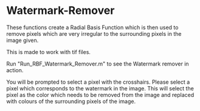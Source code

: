 # Watermark-Remover

These functions create a Radial Basis Function which is then used to remove pixels which are very irregular to the surrounding pixels in the image given.

This is made to work with tif files.

Run "Run_RBF_Watermark_Remover.m" to see the Watermark remover in action.

You will be prompted to select a pixel with the crosshairs. Please select a pixel which corresponds to the watermark in the image. This will select the pixel as the color which needs to be removed from the image and replaced with colours of the surrounding pixels of the image.
